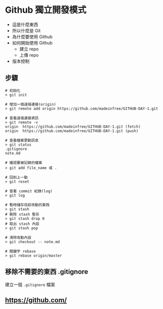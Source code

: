 # Github 獨立開發模式

- 這是什麼東西
- 所以什麼是 Git
- 為什麼要使用 Github
- 如何開始使用 Github
  - 建立 repo
  - 上傳 repo
- 版本控制

## 步驟

```
# 初始化
> git init

# 增加一個遠端連接(origin)
> git remote add origin https://github.com/madeinfree/GITHUB-DAY-1.git

# 查看遠端連接資訊
> git remote -v
origin	https://github.com/madeinfree/GITHUB-DAY-1.git (fetch)
origin	https://github.com/madeinfree/GITHUB-DAY-1.git (push)

# 查看檔案更動訊息
> git status
.gitignore
note.md

# 確認要被記錄的檔案
> git add file_name 或 .

# 回到上一動
> git reset

# 查看 commit 紀錄(log)
> git log

# 暫時儲存目前改動的東西
> git stash
# 刪除 stash 暫存
> git stash drop 0
# 取出 stash 內容
> git stash pop

# 清除改動內容
> git checkout -- note.md

# 關鍵字 rebase
> git rebase origin/master
```

## 移除不需要的東西 .gitignore

建立一個 `.gitignore` 檔案

## https://github.com/
